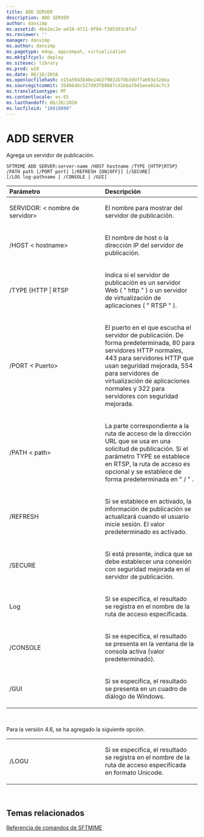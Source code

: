 ```yaml
---
title: ADD SERVER
description: ADD SERVER
author: dansimp
ms.assetid: 4be2ac2e-a410-4711-9f84-f305393c8fa7
ms.reviewer: ''
manager: dansimp
ms.author: dansimp
ms.pagetype: mdop, appcompat, virtualization
ms.mktglfcycl: deploy
ms.sitesec: library
ms.prod: w10
ms.date: 06/16/2016
ms.openlocfilehash: e15a5943b40e14b2f9031bf8b3ddffa693e32dea
ms.sourcegitcommit: 354664bc527d93f80687cd2eba70d1eea024c7c3
ms.translationtype: MT
ms.contentlocale: es-ES
ms.lasthandoff: 06/26/2020
ms.locfileid: "10819890"
---
```

# ADD SERVER


Agrega un servidor de publicación.

`SFTMIME ADD SERVER:server-name /HOST hostname /TYPE {HTTP|RTSP}                 /PATH path [/PORT port] [/REFRESH {ON|OFF}] [/SECURE]                 [/LOG log-pathname | /CONSOLE | /GUI]`

<table>
<colgroup>
<col width="50%" />
<col width="50%" />
</colgroup>
<thead>
<tr class="header">
<th align="left">Parámetro</th>
<th align="left">Descripción</th>
</tr>
</thead>
<tbody>
<tr class="odd">
<td align="left"><p>SERVIDOR: &lt; nombre de servidor&gt;</p></td>
<td align="left"><p>El nombre para mostrar del servidor de publicación.</p></td>
</tr>
<tr class="even">
<td align="left"><p>/HOST &lt; hostname&gt;</p></td>
<td align="left"><p>El nombre de host o la dirección IP del servidor de publicación.</p></td>
</tr>
<tr class="odd">
<td align="left"><p>/TYPE {HTTP | RTSP</p></td>
<td align="left"><p>Indica si el servidor de publicación es un servidor Web ( &quot; http &quot; ) o un servidor de virtualización de aplicaciones ( &quot; RTSP &quot; ).</p></td>
</tr>
<tr class="even">
<td align="left"><p>/PORT &lt; Puerto&gt;</p></td>
<td align="left"><p>El puerto en el que escucha el servidor de publicación. De forma predeterminada, 80 para servidores HTTP normales, 443 para servidores HTTP que usan seguridad mejorada, 554 para servidores de virtualización de aplicaciones normales y 322 para servidores con seguridad mejorada.</p></td>
</tr>
<tr class="odd">
<td align="left"><p>/PATH &lt; path&gt;</p></td>
<td align="left"><p>La parte correspondiente a la ruta de acceso de la dirección URL que se usa en una solicitud de publicación. Si el parámetro TYPE se establece en RTSP, la ruta de acceso es opcional y se establece de forma predeterminada en &quot; / &quot; .</p></td>
</tr>
<tr class="even">
<td align="left"><p>/REFRESH</p></td>
<td align="left"><p>Si se establece en activado, la información de publicación se actualizará cuando el usuario inicie sesión. El valor predeterminado es activado.</p></td>
</tr>
<tr class="odd">
<td align="left"><p>/SECURE</p></td>
<td align="left"><p>Si está presente, indica que se debe establecer una conexión con seguridad mejorada en el servidor de publicación.</p></td>
</tr>
<tr class="even">
<td align="left"><p>Log</p></td>
<td align="left"><p>Si se especifica, el resultado se registra en el nombre de la ruta de acceso especificada.</p></td>
</tr>
<tr class="odd">
<td align="left"><p>/CONSOLE</p></td>
<td align="left"><p>Si se especifica, el resultado se presenta en la ventana de la consola activa (valor predeterminado).</p></td>
</tr>
<tr class="even">
<td align="left"><p>/GUI</p></td>
<td align="left"><p>Si se especifica, el resultado se presenta en un cuadro de diálogo de Windows.</p></td>
</tr>
</tbody>
</table>

 

Para la versión 4.6, se ha agregado la siguiente opción.

<table>
<colgroup>
<col width="50%" />
<col width="50%" />
</colgroup>
<tbody>
<tr class="odd">
<td align="left"><p>/LOGU</p></td>
<td align="left"><p>Si se especifica, el resultado se registra en el nombre de la ruta de acceso especificada en formato Unicode.</p></td>
</tr>
</tbody>
</table>

 

## Temas relacionados


[Referencia de comandos de SFTMIME](sftmime--command-reference.md)

 

 





